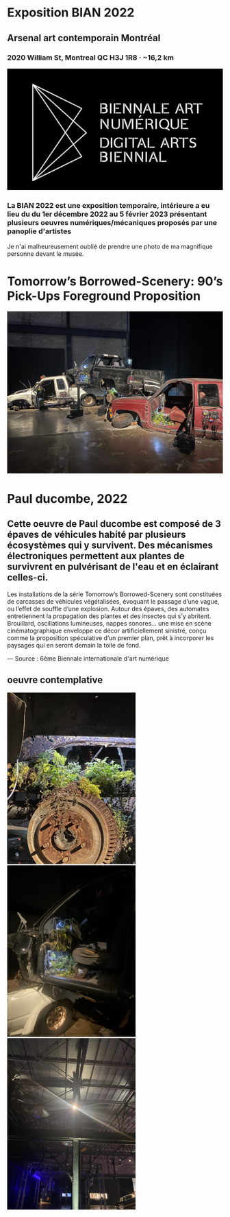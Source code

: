 # Exposition BIAN 2022
## Arsenal art contemporain Montréal
### 2020 William St, Montreal QC H3J 1R8 · ~16,2 km
![image](https://github.com/chevalxdore/H23_V13_inspirations_VINCENT/blob/b10e43e1b55539ea69a359e7cbb3734897ccb1ce/photos/bia.jpg)
### La BIAN 2022 est une exposition temporaire, intérieure a eu lieu du du 1er décembre 2022 au 5 février 2023 présentant plusieurs oeuvres numériques/mécaniques proposés par une panoplie d'artistes 
Je n'ai malheureusement oublié de prendre une photo de ma magnifique personne devant le musée.

# Tomorrow’s Borrowed-Scenery: 90’s Pick-Ups Foreground Proposition


![image](https://github.com/chevalxdore/H23_V13_inspirations_VINCENT/blob/05153b9be3b642f407a1c1d0fbd3b876206736ff/Repository/BIAN/photos/IMG_8044.jpg)
# Paul ducombe, 2022
## Cette oeuvre de Paul ducombe est composé de 3 épaves de véhicules habité par plusieurs écosystèmes qui y survivent. Des mécanismes électroniques permettent aux plantes de survivrent en pulvérisant de l'eau et en éclairant celles-ci.

Les installations de la série Tomorrow’s Borrowed-Scenery sont constituées de carcasses de véhicules végétalisées, évoquant le passage d’une vague, ou l’effet de souffle d’une explosion. Autour des épaves, des automates entretiennent la propagation des plantes et des insectes qui s’y abritent. Brouillard, oscillations lumineuses, nappes sonores... une mise en scène cinématographique enveloppe ce décor artificiellement sinistré, conçu comme la proposition spéculative d’un premier plan, prêt à incorporer les paysages qui en seront demain la toile de fond.

— Source : 6ème Biennale internationale d'art numérique

## oeuvre contemplative
<img src="https://github.com/chevalxdore/H23_V13_inspirations_VINCENT/blob/b10e43e1b55539ea69a359e7cbb3734897ccb1ce/photos/IMG_8053.jpg" width="300">
<img src="https://github.com/chevalxdore/H23_V13_inspirations_VINCENT/blob/b10e43e1b55539ea69a359e7cbb3734897ccb1ce/photos/IMG_8055.jpg" width="300">
<img src="https://github.com/chevalxdore/H23_V13_inspirations_VINCENT/blob/b10e43e1b55539ea69a359e7cbb3734897ccb1ce/photos/IMG_8050.jpg" width="300">
